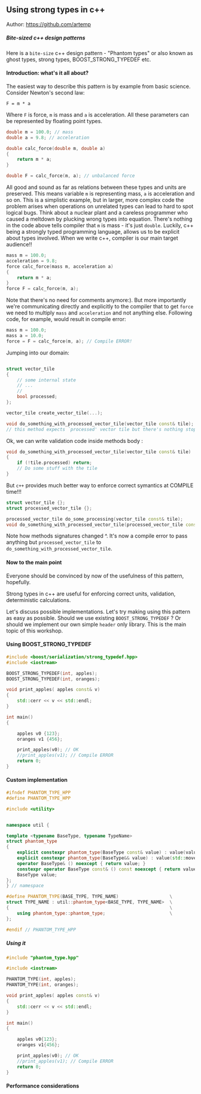 ## Using strong types in c++

Author: https://github.com/artemp

##### Bite-sized c++ design patterns 

Here is a `bite-size` c++ design pattern - "Phantom types" or also known as ghost types, strong types, BOOST_STRONG_TYPEDEF etc.

#### Introduction: what's it all about?

The easiest way to describe this pattern is by example from basic science. Consider Newton's second law:

`
                                        F = m * a
`
                                        
Where `F` is force, `m` is mass and `a` is acceleration. All these parameters can be represented by floating point types.

```c++
double m = 100.0; // mass
double a = 9.8; // acceleration

double calc_force(double m, double a)
{
    return m * a;
}

double F = calc_force(m, a); // unbalanced force
```

All good and sound as far as relations between these types and units are preserved.  This means variable `m` is representing mass, `a` is acceleration and so on. This is a simplistic example, but in larger, more complex code the problem arises when operations on unrelated types can lead to hard to spot logical bugs. Think about a nuclear plant and a careless programmer who caused a meltdown by plucking wrong types into equation.  There's nothing in the code above tells compiler that `m` is mass - it's just `double`. Luckily, c++ being a strongly typed programming language, allows us to be explicit about types involved. When we write c++, compiler is our main target audience!!


```c++
mass m = 100.0;
acceleration = 9.8;
force calc_force(mass m, acceleration a)
{
    return m * a;
}
force F = calc_force(m, a);
```

Note that there's no need for comments anymore:). But more importantly we're communicating directly and explicitly to the compiler that to get `force` we need to multiply `mass` and `acceleration` and not anything else. Following code, for example,  would result in compile error:

```c++
mass m = 100.0;
mass a = 10.0;
force = F = calc_force(m, a); // Compile ERROR!
```

Jumping into our domain:

```c++

struct vector_tile
{
    // some internal state
    // ...
    //
    bool processed;
};

vector_tile create_vector_tile(...);

void do_something_with_processed_vector_tile(vector_tile const& tile);
// this method expects `processed' vector tile but there's nothing stopping someone making a mistake
```

Ok, we can write validation code inside methods body :

```c++
void do_something_with_processed_vector_tile(vector_tile const& tile)
{
    if (!tile.processed) return;
    // Do some stuff with the tile
}
```

But `c++` provides much better way to enforce correct symantics at COMPILE time!!!

```c++
struct vector_tile {};
struct processed_vector_tile {};

processed_vector_tile do_some_processing(vector_tile const& tile);
void do_something_with_processed_vector_tile(processed_vector_tile const& tile);

```

Note how methods signatures changed ^. It's now a compile error to pass anything but `processed_vector_tile` to `do_something_with_processed_vector_tile`.

#### Now to the main point

Everyone should be convinced by now of the usefulness of this pattern, hopefully.

Strong types in c++ are useful for enforcing correct units, validation, deterministic calculations.

Let's discuss possible implementations. Let's try making using this pattern as easy as possible. Should we use existing `BOOST_STRONG_TYPEDEF` ?
Or should we implement our own simple `header` only library. This is the main topic of this workshop.


#### Using BOOST_STRONG_TYPEDEF

```c++
#include <boost/serialization/strong_typedef.hpp>
#include <iostream>

BOOST_STRONG_TYPEDEF(int, apples);
BOOST_STRONG_TYPEDEF(int, oranges);

void print_apples( apples const& v)
{
    std::cerr << v << std::endl;
}

int main()
{

    apples v0 {123};
    oranges v1 {456};

    print_apples(v0); // OK
    //print_apples(v1); // Compile ERROR
    return 0;
}
```


#### Custom implementation

```c++
#ifndef PHANTOM_TYPE_HPP
#define PHANTOM_TYPE_HPP

#include <utility>


namespace util {

template <typename BaseType, typename TypeName>
struct phantom_type
{
    explicit constexpr phantom_type(BaseType const& value) : value(value) {}
    explicit constexpr phantom_type(BaseType&& value) : value(std::move(value)) {}
    operator BaseType& () noexcept { return value; }
    constexpr operator BaseType const& () const noexcept { return value; }
    BaseType value;
};
} // namespace

#define PHANTOM_TYPE(BASE_TYPE, TYPE_NAME)                   \
struct TYPE_NAME : util::phantom_type<BASE_TYPE, TYPE_NAME>  \
{                                                            \
    using phantom_type::phantom_type;                        \
};

#endif // PHANTOM_TYPE_HPP

```

##### Using it

```c++
#include "phantom_type.hpp"

#include <iostream>

PHANTOM_TYPE(int, apples);
PHANTOM_TYPE(int, oranges);

void print_apples( apples const& v)
{
    std::cerr << v << std::endl;
}

int main()
{

    apples v0{123};
    oranges v1{456};

    print_apples(v0); // OK
    //print_apples(v1); // Compile ERROR
    return 0;
}
```

#### Performance considerations 

